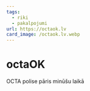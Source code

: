 ```yaml
---
tags:
  - riki
  - pakalpojumi
url: https://octaok.lv
card_image: /octaok.lv.webp
---
```


# octaOK

OCTA polise pāris minūšu laikā

